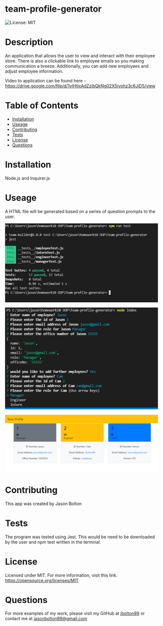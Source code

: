 # team-profile-generator

![License: MIT](https://img.shields.io/badge/License-MIT-yellow.svg)

 # Description
 
An application that allows the user to view and interact with their employee store. There is also a clickable link to employee emails so you making communication a breeze. Additionally, you can add new employees and adjust employee information. 

Video to application can be found here - https://drive.google.com/file/d/1vlHtixAdZzibQkNg02X5ivohz3c6JiD5/view 

 # Table of Contents
 
 * [Installation](#installation)
 * [Useage](#useage)
 * [Contributing](#contributing)
 * [Tests](#tests)
 * [License](#license)
 * [Questions](#questions)


 # Installation
 Node.js and Inquirer.js


 # Useage

 A HTML file will be generated based on a series of question prompts to the user. 


 
 
 ![application](./lib/images/tests.PNG)
 
 
 ![command](./lib/images/command.PNG)


 ![webpage](./lib/images/webpage.PNG)
 


 # Contributing
 This app was created by Jason Bolton
 

 # Tests
 The program was tested using Jest. This would be need to be downloaded by the user and npm test written in the terminal.
 

 # License
  Licensed under MIT.
  For more information, visit this link.
  https://opensource.org/licenses/MIT
  
  
# Questions
For more examples of my work, please visit my GitHub at [jbolton89](https://github.com/jbolton89)
or contact me at
jasonbolton89@gmail.com